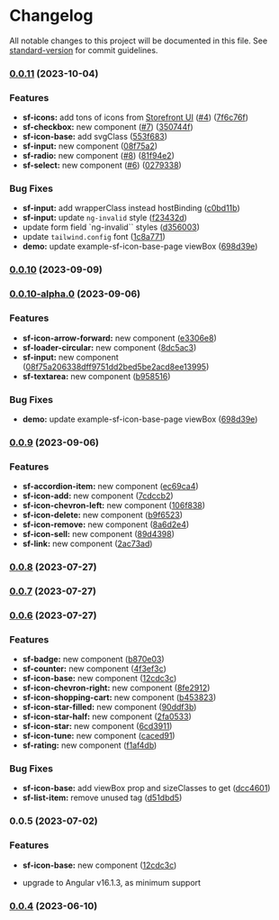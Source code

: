 # Changelog

All notable changes to this project will be documented in this file. See [standard-version](https://github.com/conventional-changelog/standard-version) for commit guidelines.

### [0.0.11](https://github.com/runyasak/ng-storefront-ui/compare/v0.0.10...v0.0.11) (2023-10-04)

### Features

- **sf-icons:** add tons of icons from [Storefront UI](https://docs.storefrontui.io/v2/vue/components/iconbase.html) ([#4](https://github.com/runyasak/ng-storefront-ui/issues/4)) ([7f6c76f](https://github.com/runyasak/ng-storefront-ui/commit/7f6c76f8aee063af08802d78d9cd45e3b580cfc7))
- **sf-checkbox:** new component ([#7](https://github.com/runyasak/ng-storefront-ui/issues/7)) ([350744f](https://github.com/runyasak/ng-storefront-ui/commit/350744f31b9a106153f6bfe369a1ccf3a8a0e829))
- **sf-icon-base:** add svgClass ([553f683](https://github.com/runyasak/ng-storefront-ui/commit/553f683fe935c9c08a2d0ca4972d7a880f314f32))
- **sf-input:** new component ([08f75a2](https://github.com/runyasak/ng-storefront-ui/commit/08f75a206338dff9751dd2bed5be2acd8ee13995))
- **sf-radio:** new component ([#8](https://github.com/runyasak/ng-storefront-ui/issues/8)) ([81f94e2](https://github.com/runyasak/ng-storefront-ui/commit/81f94e2c49c4196cac6d8c04414924e5064e70cc))
- **sf-select:** new component ([#6](https://github.com/runyasak/ng-storefront-ui/issues/6)) ([0279338](https://github.com/runyasak/ng-storefront-ui/commit/02793382843936cfd7fdb684942c7f426d9015d7))

### Bug Fixes

- **sf-input:** add wrapperClass instead hostBinding ([c0bd11b](https://github.com/runyasak/ng-storefront-ui/commit/c0bd11b14c000af87d1bedb535407b37c55624f2))
- **sf-input:** update `ng-invalid` style ([f23432d](https://github.com/runyasak/ng-storefront-ui/commit/f23432df339a74a96fa8a3ccf5746df448e6be6a))
- update form field `ng-invalid`` styles ([d356003](https://github.com/runyasak/ng-storefront-ui/commit/d356003733676192144e4be2c8b337deb90a8484))
- update `tailwind.config` font ([1c8a771](https://github.com/runyasak/ng-storefront-ui/commit/1c8a7712358d52a097eb4519a1e65a58bd4f8329))
- **demo:** update example-sf-icon-base-page viewBox ([698d39e](https://github.com/runyasak/ng-storefront-ui/commit/698d39ee282778cb23aa8de6c262baf0c0d1635f))

### [0.0.10](https://github.com/runyasak/ng-storefront-ui/compare/v0.0.9...v0.0.10) (2023-09-09)

### [0.0.10-alpha.0](https://github.com/runyasak/ng-storefront-ui/compare/v0.0.9...v0.0.10-alpha.0) (2023-09-06)

### Features

- **sf-icon-arrow-forward:** new component ([e3306e8](https://github.com/runyasak/ng-storefront-ui/commit/e3306e8383c26176dbdceaddd8f61425b114dea2))
- **sf-loader-circular:** new component ([8dc5ac3](https://github.com/runyasak/ng-storefront-ui/commit/8dc5ac3051e98d79e4667db7df1f119828cfc28d))
- **sf-input:** new component ([08f75a206338dff9751dd2bed5be2acd8ee13995](https://github.com/runyasak/ng-storefront-ui/commit/08f75a206338dff9751dd2bed5be2acd8ee13995))
- **sf-textarea:** new component ([b958516](https://github.com/runyasak/ng-storefront-ui/commit/b958516d815f707a4595afaac4e4e6d65fc187ed))

### Bug Fixes

- **demo:** update example-sf-icon-base-page viewBox ([698d39e](https://github.com/runyasak/ng-storefront-ui/commit/698d39ee282778cb23aa8de6c262baf0c0d1635f))

### [0.0.9](https://github.com/runyasak/ng-storefront-ui/compare/v0.0.8...v0.0.9) (2023-09-06)

### Features

- **sf-accordion-item:** new component ([ec69ca4](https://github.com/runyasak/ng-storefront-ui/commit/ec69ca4cf1fe368d59228f2d7d49faa2ce4889cf))
- **sf-icon-add:** new component ([7cdccb2](https://github.com/runyasak/ng-storefront-ui/commit/7cdccb22827ef660d03f31f77b5a63e5d885f39c))
- **sf-icon-chevron-left:** new component ([106f838](https://github.com/runyasak/ng-storefront-ui/commit/106f838826f1012eaeb80ce113c89370feb29e41))
- **sf-icon-delete:** new component ([b9f6523](https://github.com/runyasak/ng-storefront-ui/commit/b9f65236bc5376bd6090c5692469a353eef7eb82))
- **sf-icon-remove:** new component ([8a6d2e4](https://github.com/runyasak/ng-storefront-ui/commit/8a6d2e4329d0f092e01f20dab7516f2f7655851c))
- **sf-icon-sell:** new component ([89d4398](https://github.com/runyasak/ng-storefront-ui/commit/89d43982c49d6672928bc8bfc03eb2f0983dfad6))
- **sf-link:** new component ([2ac73ad](https://github.com/runyasak/ng-storefront-ui/commit/2ac73ad0b085e7afd8d68c6faaa8d50cecc3ad11))

### [0.0.8](https://github.com/runyasak/ng-storefront-ui/compare/v0.0.7...v0.0.8) (2023-07-27)

### [0.0.7](https://github.com/runyasak/ng-storefront-ui/compare/v0.0.6...v0.0.7) (2023-07-27)

### [0.0.6](https://github.com/runyasak/ng-storefront-ui/compare/v0.0.4...v0.0.6) (2023-07-27)

### Features

- **sf-badge:** new component ([b870e03](https://github.com/runyasak/ng-storefront-ui/commit/b870e036c8f1b58d28d1f98eba9c9a3da957dd8d))
- **sf-counter:** new component ([4f3ef3c](https://github.com/runyasak/ng-storefront-ui/commit/4f3ef3cef5f78357da66f2c84699827696573dfd))
- **sf-icon-base:** new component ([12cdc3c](https://github.com/runyasak/ng-storefront-ui/commit/12cdc3c7144cf7a78105487ae3db26de552470c7))
- **sf-icon-chevron-right:** new component ([8fe2912](https://github.com/runyasak/ng-storefront-ui/commit/8fe2912c42404126ab39e2e7a2df9eeafc6f3158))
- **sf-icon-shopping-cart:** new component ([b453823](https://github.com/runyasak/ng-storefront-ui/commit/b4538234549d23d5fabf57206d069633e46c583e))
- **sf-icon-star-filled:** new component ([90ddf3b](https://github.com/runyasak/ng-storefront-ui/commit/90ddf3b7182fe2f57152e80ecaa055a1be566753))
- **sf-icon-star-half:** new component ([2fa0533](https://github.com/runyasak/ng-storefront-ui/commit/2fa0533fa5810c7b49a38c9d02d904e0d2fe01d7))
- **sf-icon-star:** new component ([6cd3911](https://github.com/runyasak/ng-storefront-ui/commit/6cd391123d94c0feb46278aba1f71a7f6a4d6da5))
- **sf-icon-tune:** new component ([caced91](https://github.com/runyasak/ng-storefront-ui/commit/caced91f8eb614dfe92d56e65e34ee0bc79d0c00))
- **sf-rating:** new component ([f1af4db](https://github.com/runyasak/ng-storefront-ui/commit/f1af4db94d750b6c3230da4914adece4103fb21d))

### Bug Fixes

- **sf-icon-base:** add viewBox prop and sizeClasses to get ([dcc4601](https://github.com/runyasak/ng-storefront-ui/commit/dcc46013043fe9f8d0eb9f272a025a253e481d0b))
- **sf-list-item:** remove unused tag ([d51dbd5](https://github.com/runyasak/ng-storefront-ui/commit/d51dbd5375ef8bc5819706a323f419bf7a29160f))

### 0.0.5 (2023-07-02)

### Features

- **sf-icon-base:** new component ([12cdc3c](https://github.com/runyasak/ng-storefront-ui/commit/12cdc3c7144cf7a78105487ae3db26de552470c7))

- upgrade to Angular v16.1.3, as minimum support

### [0.0.4](https://github.com/runyasak/ng-storefront-ui/compare/v0.0.3...v0.0.4) (2023-06-10)
